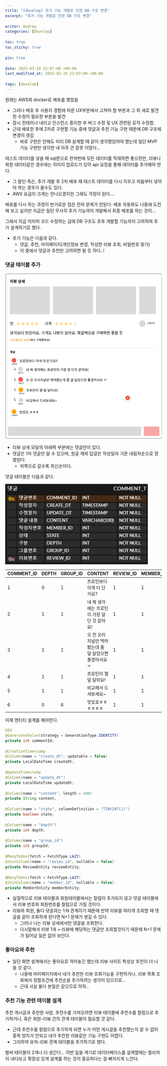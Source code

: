 ```yaml
---
title: "[develop] 추가 기능 개발로 인한 DB 구조 변경"
excerpt: "추가 기능 개발로 인한 DB 구조 변경"

writer: Audrey
categories: [develop]

toc: true
toc_sticky: true

pin: true

date: 2025-03-24 22:07:00 +09:00
last_modified_at: 2025-03-24 22:07:00 +09:00

tags: [develop]
---
```


원래는 AWS와 docker로 배포를 했었음

- 그러나 배포 후 사용자 경험에 따른 UX부분에서 고쳐야 할 부분과 그 외 새로 발견한 수정이 필요한 부분을 발견
- 잠시 컨테이너 내리고 인스턴스 중지한 후 버그 수정 및 UX 관련된 로직 수정함.
- 근데 배포한 후에 2차로 구현할 기능 중에 댓글과 추천 기능 구현 때문에 DB 구조에 변경이 생김
    - 바로 구현은 안해도 미리 DB 설계할 때 같이 생각했었어야 했는데 일단 MVP 기능 구현만 생각한 내 아주 큰 잘못 이었다…

테스트 데이터를 넣을 때 sql문으로 한꺼번에 모든 데이터를 적재하면 좋으련만, 리뷰나 회원 데이터같은 경우에는 이미지 업로드가 있어 api 요청을 통해 데이터를 추가해야 한다.

- 그 말인 즉슨, 추가 개발 후 2차 배포 때 테스트 데이터를 다시 지우고 처음부터 넣어야 하는 경우가 올수도 있다.
- AWS 요금이 크게는 안나오겠지만 그래도 걱정이 된다….

배포를 다시 하는 과정이 번거로운 점은 전혀 문제가 안된다. 배포 자동화도 나중에 도전해 보고 싶지만 지금은 일단 무사히 추가 기능까지 개발해서 최종 배포를 하는 것이…

그래서 지금 어차피 코드 수정하는 김에 DB 구조도 추후 개발할 기능까지 고려하여 추가 설계하기로 했다.

- 추가 기능은 다음과 같다.
    - 댓글, 추천, 마이페이지(개인정보 변경, 작성한 리뷰 조회, 비밀번호 찾기)
    - 이 중에서 댓글과 추천만 고려하면 될 듯 하다..!

### 댓글 테이블 추가
![Image](/assets/img/250325230989834.png)

- 리뷰 상세 모달의 아래쪽 부분에는 댓글란이 있다.
- 댓글은 1차 댓글만 달 수 있으며, 원글 제외 답글은 작성일자 기준 내림차순으로 정렬된다.
    - 위쪽으로 갈수록 최신순이다.

댓글 테이블은 다음과 같다.

![Image](/assets/img/2503259820918234.png)

| COMMENT_ID | DEPTH | GROUP_ID | CONTENT | REVIEW_ID | MEMBER_ID |
| --- | --- | --- | --- | --- | --- |
| 1 | 0 | 1 | 프로틴보다 이게 더 단가요? | 1 | 1 |
| 2 | 1 | 1 | 네 제 생각에는 프로틴이 가장 덜 단 것 같아요! | 1 | 1 |
| 3 | 1 | 1 | 오 전 오리지널만 먹어봤는데 좀 덜 달았으면 좋겠어서요 ㅜ | 1 | 1 |
| 4 | 1 | 1 | 프로틴이 젤 덜 달아요! | 1 | 1 |
| 5 | 1 | 1 | 비교해서 드셔보세요~ | 1 | 1 |
| 6 | 0 | 6 | 맛있죠ㅎㅎㅎㅎㅎㅎ | 1 | 1 |

이제 엔티티 설계를 해야한다.

```java
@Id
@GeneratedValue(strategy = GenerationType.IDENTITY)
private int commentId;

@CreationTimestamp
@Column(name = "create_dt", updatable = false)
private LocalDateTime createDt;

@UpdateTimestamp
@Column(name = "update_dt")
private LocalDateTime updateDt;

@Column(name = "content", length = 100)
private String content;

@Column(name = "state", columnDefinition = "TINYINT(1)")
private boolean state;

@Column(name = "depth")
private int depth;

@Column(name = "group_id")
private int groupId;

@ManyToOne(fetch = FetchType.LAZY)
@JoinColumn(name = "review_id", nullable = false)
private ReviewEntity reviewEntity;

@ManyToOne(fetch = FetchType.LAZY)
@JoinColumn(name = "member_id", nullable = false)
private MemberEntity memberEntity;
```

- 실질적으로 리뷰 테이블과 회원테이블에서는 칼럼이 추가되지 않고 댓글 테이블에서 리뷰 번호와 회원번호를 칼럼으로 가질 것이다.
- 리뷰와 회원, 둘다 댓글과는 1:N 관계이기 때문에 만약 리뷰를 여러개 조회할 때 댓글을 같이 조회하게 된다면 N+1 문제가 생길 수 있다.
    - 그러나 나는 리뷰 상세에서만 댓글을 조회한다.
    - 다시말해서 리뷰 1개 + 리뷰에 해당하는 댓글만 조회할것이기 때문에 N+1 문제가 일어날 일은 없어 보인다.

### 좋아요와 추천

- 일단 화면 설계에서는 좋아요로 적어놓긴 했는데 리뷰 사이트 특성상 추천이 더 나을 것 같다.
    - 나중에 마이페이지에서 내가 추천한 리뷰 조회기능을 구현하거나, 리뷰 목록 조회에서 정렬조건에 추천순을 추가하려는 생각이 있으므로…
    - 근데 사실 둘다 본질은 같으므로 하하..

### 추천 기능 관련 테이블 설계

추천 게시글과 추천한 사람, 추천수를 가져오려면 리뷰 테이블에 추천수를 칼럼으로 추가하거나, 혹은 회원-리뷰 간의 관계 테이블이 필요할 것 같다.

- 근데 추천수를 칼럼으로 추가하게 되면 누가 어떤 게시글을 추천했는지 알 수 없어 중복 방지가 안되고 내가 추천한 리뷰같은 기능 구현도 어렵다.
- 그리하여 유저-리뷰 관계 테이블을 추가하기로 했다.

벌써 테이블이 2개나 더 생긴다… 이번 일을 계기로 데이터베이스를 설계할때는 멀리까지 내다보고 확장성 있게 설계를 하는 것이 중요하다는 걸 뼈저리게 느낀다.